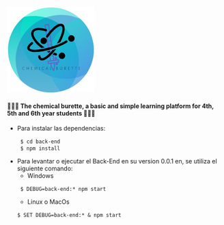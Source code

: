 <img src="https://raw.githubusercontent.com/boodahDEV/CB/Back/logo.png" > 

#### :school_satchel::school_satchel::school_satchel: The chemical burette, a basic and simple learning platform for 4th, 5th and 6th year students :school_satchel::school_satchel::school_satchel:

  * Para instalar las dependencias:
     ```SCript
      $ cd back-end
      $ npm install
    ```
  * Para levantar o ejecutar el Back-End en su version 0.0.1 en, se utiliza el siguiente comando:
     - Windows
      ```Script
       $ DEBUG=back-end:* npm start
      ```
    - Linux o MacOs
     ```Script
     $ SET DEBUG=back-end:* & npm start
     ```
             
